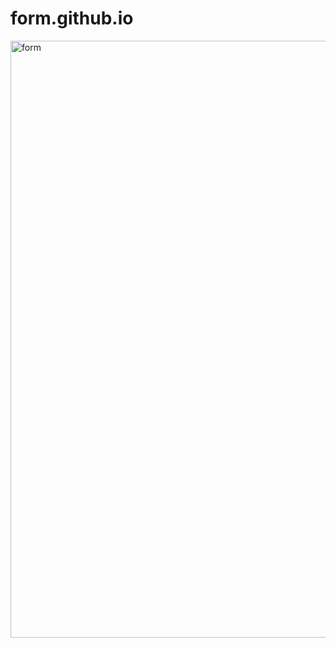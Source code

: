 # form.github.io
<img width="955" alt="form" src="https://github.com/YashBhavanath1820/form.github.io/assets/143583923/52cb5496-3741-4528-a266-94aa6c91a39d">
